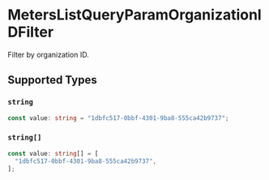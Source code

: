 # MetersListQueryParamOrganizationIDFilter

Filter by organization ID.


## Supported Types

### `string`

```typescript
const value: string = "1dbfc517-0bbf-4301-9ba8-555ca42b9737";
```

### `string[]`

```typescript
const value: string[] = [
  "1dbfc517-0bbf-4301-9ba8-555ca42b9737",
];
```

